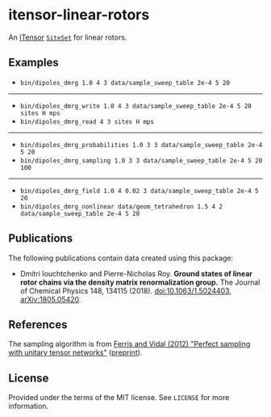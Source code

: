 # itensor-linear-rotors

An [ITensor](http://itensor.org/) [`SiteSet`](http://itensor.org/docs.cgi?page=classes/siteset) for linear rotors.


## Examples

* `bin/dipoles_dmrg 1.0 4 3 data/sample_sweep_table 2e-4 5 20`

---

* `bin/dipoles_dmrg_write 1.0 4 3 data/sample_sweep_table 2e-4 5 20 sites H mps`
* `bin/dipoles_dmrg_read 4 3 sites H mps`

---

* `bin/dipoles_dmrg_probabilities 1.0 3 3 data/sample_sweep_table 2e-4 5 20`
* `bin/dipoles_dmrg_sampling 1.0 3 3 data/sample_sweep_table 2e-4 5 20 100`

---

* `bin/dipoles_dmrg_field 1.0 4 0.02 3 data/sample_sweep_table 2e-4 5 20`
* `bin/dipoles_dmrg_nonlinear data/geom_tetrahedron 1.5 4 2 data/sample_sweep_table 2e-4 5 20`


## Publications

The following publications contain data created using this package:

* Dmitri Iouchtchenko and Pierre-Nicholas Roy. **Ground states of linear rotor chains via the density matrix renormalization group.** The Journal of Chemical Physics 148, 134115 (2018). [doi:10.1063/1.5024403](https://aip.scitation.org/doi/abs/10.1063/1.5024403), [arXiv:1805.05420](https://arxiv.org/abs/1805.05420).


## References

The sampling algorithm is from [Ferris and Vidal (2012) "Perfect sampling with unitary tensor networks"](https://journals.aps.org/prb/abstract/10.1103/PhysRevB.85.165146) ([preprint](https://arxiv.org/abs/1201.3974)).


## License

Provided under the terms of the MIT license.
See `LICENSE` for more information.
